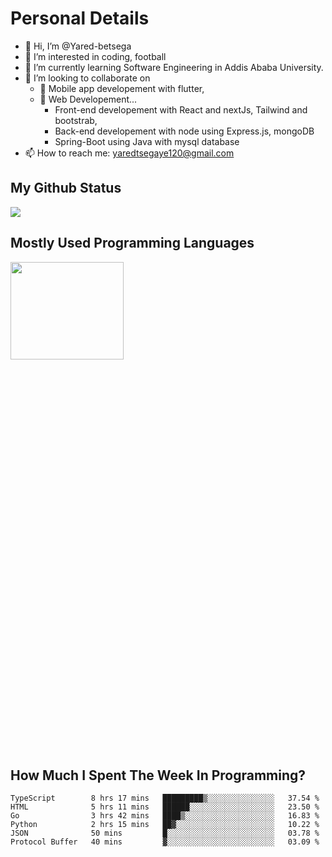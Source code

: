 <h1>Personal Details</h1>

- 👋 Hi, I’m @Yared-betsega
- 👀 I’m interested in coding, football
- 🌱 I’m currently learning Software Engineering in Addis Ababa University.
- 💞️ I’m looking to collaborate on
  - 💞️ Mobile app developement with flutter, 
  - 💞️ Web Developement...
    - Front-end developement with React and nextJs, Tailwind and bootstrab, 
    - Back-end developement with node using Express.js, mongoDB
    - Spring-Boot using Java with mysql database
- 📫 How to reach me: yaredtsegaye120@gmail.com

<h2>My Github Status</h2>
<img src = "https://github-readme-stats.vercel.app/api?username=Yared-betsega&&show_icons=true&title_color=ffffff&icon_color=bb2acf&text_color=daf7dc&bg_color=151515"/>

<h2>Mostly Used Programming Languages</h2>
<img  src="https://wakatime.com/share/@yared/2ea83f02-29da-45b1-ac83-e77e61ce9fc0.svg" width = "60%" height = "20%"/>



<h2>How Much I Spent The Week In Programming?</h2>
<!--START_SECTION:waka-->

```text
TypeScript        8 hrs 17 mins   █████████▒░░░░░░░░░░░░░░░   37.54 %
HTML              5 hrs 11 mins   ██████░░░░░░░░░░░░░░░░░░░   23.50 %
Go                3 hrs 42 mins   ████▒░░░░░░░░░░░░░░░░░░░░   16.83 %
Python            2 hrs 15 mins   ██▓░░░░░░░░░░░░░░░░░░░░░░   10.22 %
JSON              50 mins         █░░░░░░░░░░░░░░░░░░░░░░░░   03.78 %
Protocol Buffer   40 mins         ▓░░░░░░░░░░░░░░░░░░░░░░░░   03.09 %
```

<!--END_SECTION:waka-->

